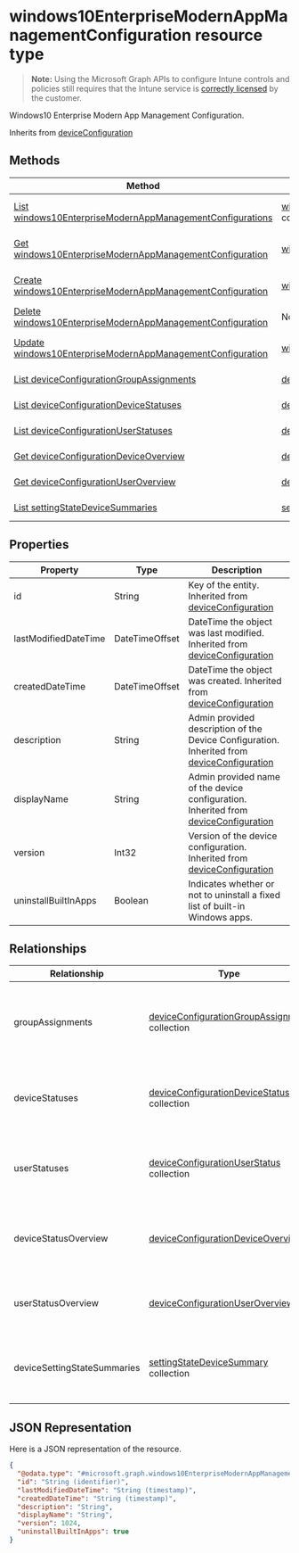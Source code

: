 ﻿# windows10EnterpriseModernAppManagementConfiguration resource type

> **Note:** Using the Microsoft Graph APIs to configure Intune controls and policies still requires that the Intune service is [correctly licensed](https://go.microsoft.com/fwlink/?linkid=839381) by the customer.

Windows10 Enterprise Modern App Management Configuration.

Inherits from [deviceConfiguration](../resources/intune_deviceconfig_deviceconfiguration.md)

## Methods
|Method|Return Type|Description|
|---|---|---|
|[List windows10EnterpriseModernAppManagementConfigurations](../api/intune_deviceconfig_windows10enterprisemodernappmanagementconfiguration_list.md)|[windows10EnterpriseModernAppManagementConfiguration](../resources/intune_deviceconfig_windows10enterprisemodernappmanagementconfiguration.md) collection|List properties and relationships of the [windows10EnterpriseModernAppManagementConfiguration](../resources/intune_deviceconfig_windows10enterprisemodernappmanagementconfiguration.md) objects.|
|[Get windows10EnterpriseModernAppManagementConfiguration](../api/intune_deviceconfig_windows10enterprisemodernappmanagementconfiguration_get.md)|[windows10EnterpriseModernAppManagementConfiguration](../resources/intune_deviceconfig_windows10enterprisemodernappmanagementconfiguration.md)|Read properties and relationships of the [windows10EnterpriseModernAppManagementConfiguration](../resources/intune_deviceconfig_windows10enterprisemodernappmanagementconfiguration.md) object.|
|[Create windows10EnterpriseModernAppManagementConfiguration](../api/intune_deviceconfig_windows10enterprisemodernappmanagementconfiguration_create.md)|[windows10EnterpriseModernAppManagementConfiguration](../resources/intune_deviceconfig_windows10enterprisemodernappmanagementconfiguration.md)|Create a new [windows10EnterpriseModernAppManagementConfiguration](../resources/intune_deviceconfig_windows10enterprisemodernappmanagementconfiguration.md) object.|
|[Delete windows10EnterpriseModernAppManagementConfiguration](../api/intune_deviceconfig_windows10enterprisemodernappmanagementconfiguration_delete.md)|None|Deletes a [windows10EnterpriseModernAppManagementConfiguration](../resources/intune_deviceconfig_windows10enterprisemodernappmanagementconfiguration.md).|
|[Update windows10EnterpriseModernAppManagementConfiguration](../api/intune_deviceconfig_windows10enterprisemodernappmanagementconfiguration_update.md)|[windows10EnterpriseModernAppManagementConfiguration](../resources/intune_deviceconfig_windows10enterprisemodernappmanagementconfiguration.md)|Update the properties of a [windows10EnterpriseModernAppManagementConfiguration](../resources/intune_deviceconfig_windows10enterprisemodernappmanagementconfiguration.md) object.|
|[List deviceConfigurationGroupAssignments](../api/intune_deviceconfig_windows10enterprisemodernappmanagementconfiguration_list_deviceconfigurationgroupassignment.md)|[deviceConfigurationGroupAssignment](../resources/intune_deviceconfig_deviceconfigurationgroupassignment.md) collection|Get the deviceConfigurationGroupAssignments from the groupAssignments navigation property.|
|[List deviceConfigurationDeviceStatuses](../api/intune_deviceconfig_windows10enterprisemodernappmanagementconfiguration_list_deviceconfigurationdevicestatus.md)|[deviceConfigurationDeviceStatus](../resources/intune_deviceconfig_deviceconfigurationdevicestatus.md) collection|Get the deviceConfigurationDeviceStatuses from the deviceStatuses navigation property.|
|[List deviceConfigurationUserStatuses](../api/intune_deviceconfig_windows10enterprisemodernappmanagementconfiguration_list_deviceconfigurationuserstatus.md)|[deviceConfigurationUserStatus](../resources/intune_deviceconfig_deviceconfigurationuserstatus.md) collection|Get the deviceConfigurationUserStatuses from the userStatuses navigation property.|
|[Get deviceConfigurationDeviceOverview](../api/intune_deviceconfig_windows10enterprisemodernappmanagementconfiguration_get_deviceconfigurationdeviceoverview.md)|[deviceConfigurationDeviceOverview](../resources/intune_deviceconfig_deviceconfigurationdeviceoverview.md)|Get the [deviceConfigurationDeviceOverview](../resources/intune_deviceconfig_deviceconfigurationdeviceoverview.md) from the deviceStatusOverview navigation property.|
|[Get deviceConfigurationUserOverview](../api/intune_deviceconfig_windows10enterprisemodernappmanagementconfiguration_get_deviceconfigurationuseroverview.md)|[deviceConfigurationUserOverview](../resources/intune_deviceconfig_deviceconfigurationuseroverview.md)|Get the [deviceConfigurationUserOverview](../resources/intune_deviceconfig_deviceconfigurationuseroverview.md) from the userStatusOverview navigation property.|
|[List settingStateDeviceSummaries](../api/intune_deviceconfig_windows10enterprisemodernappmanagementconfiguration_list_settingstatedevicesummary.md)|[settingStateDeviceSummary](../resources/intune_deviceconfig_settingstatedevicesummary.md) collection|Get the settingStateDeviceSummaries from the deviceSettingStateSummaries navigation property.|

## Properties
|Property|Type|Description|
|---|---|---|
|id|String|Key of the entity. Inherited from [deviceConfiguration](../resources/intune_deviceconfig_deviceconfiguration.md)|
|lastModifiedDateTime|DateTimeOffset|DateTime the object was last modified. Inherited from [deviceConfiguration](../resources/intune_deviceconfig_deviceconfiguration.md)|
|createdDateTime|DateTimeOffset|DateTime the object was created. Inherited from [deviceConfiguration](../resources/intune_deviceconfig_deviceconfiguration.md)|
|description|String|Admin provided description of the Device Configuration. Inherited from [deviceConfiguration](../resources/intune_deviceconfig_deviceconfiguration.md)|
|displayName|String|Admin provided name of the device configuration. Inherited from [deviceConfiguration](../resources/intune_deviceconfig_deviceconfiguration.md)|
|version|Int32|Version of the device configuration. Inherited from [deviceConfiguration](../resources/intune_deviceconfig_deviceconfiguration.md)|
|uninstallBuiltInApps|Boolean|Indicates whether or not to uninstall a fixed list of built-in Windows apps.|

## Relationships
|Relationship|Type|Description|
|---|---|---|
|groupAssignments|[deviceConfigurationGroupAssignment](../resources/intune_deviceconfig_deviceconfigurationgroupassignment.md) collection|The list of group assignments for the device configuration profile. Inherited from [deviceConfiguration](../resources/intune_deviceconfig_deviceconfiguration.md)|
|deviceStatuses|[deviceConfigurationDeviceStatus](../resources/intune_deviceconfig_deviceconfigurationdevicestatus.md) collection|Device configuration installation stauts by device. Inherited from [deviceConfiguration](../resources/intune_deviceconfig_deviceconfiguration.md)|
|userStatuses|[deviceConfigurationUserStatus](../resources/intune_deviceconfig_deviceconfigurationuserstatus.md) collection|Device configuration installation stauts by user. Inherited from [deviceConfiguration](../resources/intune_deviceconfig_deviceconfiguration.md)|
|deviceStatusOverview|[deviceConfigurationDeviceOverview](../resources/intune_deviceconfig_deviceconfigurationdeviceoverview.md)|Device Configuration devices status overview Inherited from [deviceConfiguration](../resources/intune_deviceconfig_deviceconfiguration.md)|
|userStatusOverview|[deviceConfigurationUserOverview](../resources/intune_deviceconfig_deviceconfigurationuseroverview.md)|Device Configuration users status overview Inherited from [deviceConfiguration](../resources/intune_deviceconfig_deviceconfiguration.md)|
|deviceSettingStateSummaries|[settingStateDeviceSummary](../resources/intune_deviceconfig_settingstatedevicesummary.md) collection|Device Configuration Setting State Device Summary Inherited from [deviceConfiguration](../resources/intune_deviceconfig_deviceconfiguration.md)|

## JSON Representation
Here is a JSON representation of the resource.
<!-- {
  "blockType": "resource",
  "keyProperty": "id",
  "@odata.type": "microsoft.graph.windows10EnterpriseModernAppManagementConfiguration"
}
-->
```json
{
  "@odata.type": "#microsoft.graph.windows10EnterpriseModernAppManagementConfiguration",
  "id": "String (identifier)",
  "lastModifiedDateTime": "String (timestamp)",
  "createdDateTime": "String (timestamp)",
  "description": "String",
  "displayName": "String",
  "version": 1024,
  "uninstallBuiltInApps": true
}
```



